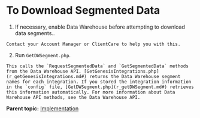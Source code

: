 # To Download Segmented Data

1.   If necessary, enable Data Warehouse before attempting to download data segments.. 

    Contact your Account Manager or ClientCare to help you with this.

2.   Run `GetDWSegment.php`. 

    This calls the `RequestSegmentedData` and `GetSegmentedData` methods from the Data Warehouse API. [GetGenesisIntegrations.php](r_getGenesisIntegrations.md#) returns the Data Warehouse segment names for each integration. If you stored the integration information in the `config` file, [GetDWSegment.php](r_getDWSegment.md#) retrieves this information automatically. For more information about Data Warehouse API methods, see the Data Warehouse API.


**Parent topic:** [Implementation](../../code_samples/integration/c_sample_integration_implement.md)


